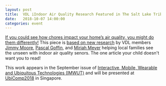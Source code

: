 ```yaml
---
layout: post
title:  VDL iIndoor Air Quality Research Featured in The Salt Lake Tribune
date:   2018-10-07 14:00:00
categories: event
---
```


[If you could see how chores impact your home’s air quality, you might do them differently!](https://www.sltrib.com/news/2018/10/06/if-you-could-see-how/) This piece is [based on new research](http://vdl.sci.utah.edu/publications/2018_imwut_maav/)  by VDL members [Jimmy Moore](http://vdl.sci.utah.edu/team/moore/), [Pascal Goffin](http://vdl.sci.utah.edu/persons/pgoffin/), and [Miriah Meyer](http://www.cs.utah.edu/~miriah/) helping local families see the unseen with indoor air quality senors.  The one article your child doesn't want you to read!

This work appears in the September issue of [Interactive, Mobile, Wearable and Ubiquitous Technologies (IMWUT)](https://dl.acm.org/citation.cfm?id=3264938) and will be presented at [UbiComp2018](http://ubicomp.org/ubicomp2018/index.html) in Singapore.  



